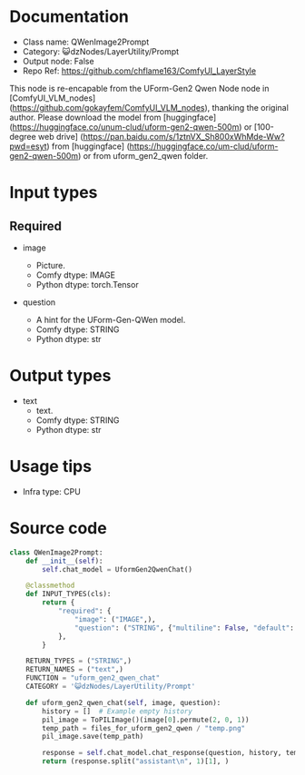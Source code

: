 # Documentation
- Class name: QWenImage2Prompt
- Category: 😺dzNodes/LayerUtility/Prompt
- Output node: False
- Repo Ref: https://github.com/chflame163/ComfyUI_LayerStyle

This node is re-encapable from the UForm-Gen2 Qwen Node node in [ComfyUI_VLM_nodes] (https://github.com/gokayfem/ComfyUI_VLM_nodes), thanking the original author. Please download the model from [huggingface] (https://huggingface.co/unum-clud/uform-gen2-qwen-500m) or [100-degree web drive] (https://pan.baidu.com/s/1ztnVX_Sh800xWhMde-Ww?pwd=esyt) from [huggingface] (https://huggingface.co/um-clud/uform-gen2-qwen-500m) or from uform_gen2_qwen folder.

# Input types

## Required

- image
    - Picture.
    - Comfy dtype: IMAGE
    - Python dtype: torch.Tensor

- question
    - A hint for the UForm-Gen-QWen model.
    - Comfy dtype: STRING
    - Python dtype: str

# Output types

- text
    - text.
    - Comfy dtype: STRING
    - Python dtype: str

# Usage tips
- Infra type: CPU

# Source code
```python
class QWenImage2Prompt:
    def __init__(self):
        self.chat_model = UformGen2QwenChat()

    @classmethod
    def INPUT_TYPES(cls):
        return {
            "required": {
                "image": ("IMAGE",),
                "question": ("STRING", {"multiline": False, "default": "describe this image",},),
            },
        }

    RETURN_TYPES = ("STRING",)
    RETURN_NAMES = ("text",)
    FUNCTION = "uform_gen2_qwen_chat"
    CATEGORY = '😺dzNodes/LayerUtility/Prompt'

    def uform_gen2_qwen_chat(self, image, question):
        history = []  # Example empty history
        pil_image = ToPILImage()(image[0].permute(2, 0, 1))
        temp_path = files_for_uform_gen2_qwen / "temp.png"
        pil_image.save(temp_path)

        response = self.chat_model.chat_response(question, history, temp_path)
        return (response.split("assistant\n", 1)[1], )
```